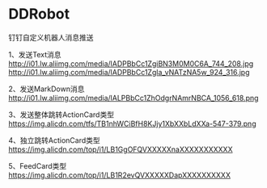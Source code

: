 # DDRobot
钉钉自定义机器人消息推送

1、发送Text消息
http://i01.lw.aliimg.com/media/lADPBbCc1ZgiBN3M0M0C6A_744_208.jpg
http://i01.lw.aliimg.com/media/lADPBbCc1Zgla_vNATzNA5w_924_316.jpg

2、发送MarkDown消息  
http://i01.lw.aliimg.com/media/lALPBbCc1ZhOdgrNAmrNBCA_1056_618.png

3、发送整体跳转ActionCard类型
https://img.alicdn.com/tfs/TB1nhWCiBfH8KJjy1XbXXbLdXXa-547-379.png

4、独立跳转ActionCard类型
https://img.alicdn.com/top/i1/LB1GgOFQVXXXXXnaXXXXXXXXXXX

5、FeedCard类型
https://img.alicdn.com/top/i1/LB1R2evQVXXXXXDapXXXXXXXXXX
